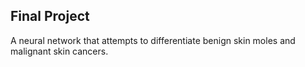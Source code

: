 ## Final Project
A neural network that attempts to differentiate benign skin moles and malignant skin cancers.
